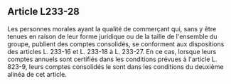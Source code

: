 Article L233-28
----
Les personnes morales ayant la qualité de commerçant qui, sans y être tenues en
raison de leur forme juridique ou de la taille de l'ensemble du groupe, publient
des comptes consolidés, se conforment aux dispositions des articles L. 233-16 et
L. 233-18 à L. 233-27. En ce cas, lorsque leurs comptes annuels sont certifiés
dans les conditions prévues à l'article L. 823-9, leurs comptes consolidés le
sont dans les conditions du deuxième alinéa de cet article.
